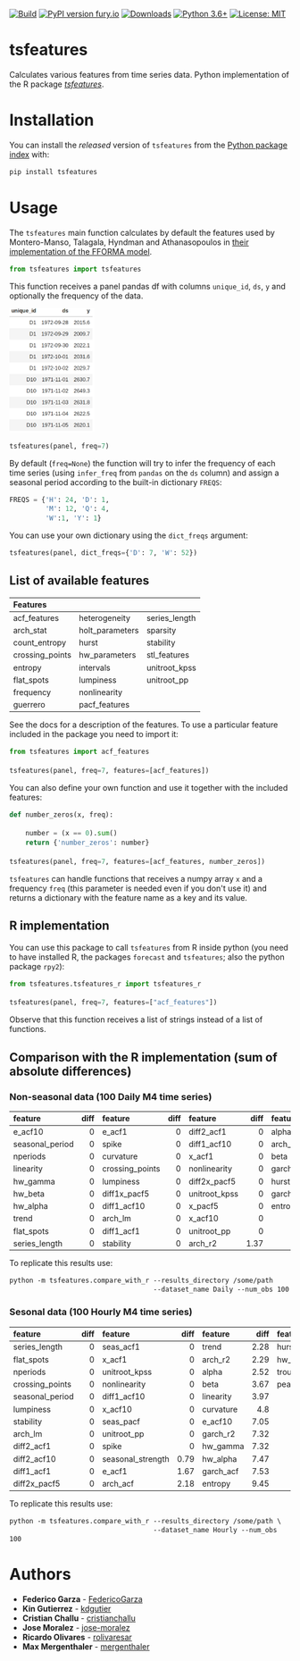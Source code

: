 [![Build](https://github.com/FedericoGarza/tsfeatures/workflows/Python%20package/badge.svg)](https://github.com/FedericoGarza/tsfeatures/tree/master)
[![PyPI version fury.io](https://badge.fury.io/py/tsfeatures.svg)](https://pypi.python.org/pypi/tsfeatures/)
[![Downloads](https://pepy.tech/badge/tsfeatures)](https://pepy.tech/project/tsfeatures)
[![Python 3.6+](https://img.shields.io/badge/python-3.6+-blue.svg)](https://www.python.org/downloads/release/python-360+/)
[![License: MIT](https://img.shields.io/badge/License-MIT-green.svg)](https://github.com/FedericoGarza/tsfeatures/blob/master/LICENSE)

# tsfeatures

Calculates various features from time series data. Python implementation of the R package _[tsfeatures](https://github.com/robjhyndman/tsfeatures)_.

# Installation

You can install the *released* version of `tsfeatures` from the [Python package index](pypi.org) with:

``` python
pip install tsfeatures
```

# Usage

The `tsfeatures` main function calculates by default the features used by Montero-Manso, Talagala, Hyndman and Athanasopoulos in [their implementation of the FFORMA model](https://htmlpreview.github.io/?https://github.com/robjhyndman/M4metalearning/blob/master/docs/M4_methodology.html#features).

```python
from tsfeatures import tsfeatures
```

This function receives a panel pandas df with columns `unique_id`, `ds`, `y` and optionally the frequency of the data.

<img src=https://raw.githubusercontent.com/FedericoGarza/tsfeatures/master/.github/images/y_train.png width="152">

```python
tsfeatures(panel, freq=7)
```

By default (`freq=None`) the function will try to infer the frequency of each time series (using `infer_freq` from `pandas` on the `ds` column) and assign a seasonal period according to the built-in dictionary `FREQS`:

```python
FREQS = {'H': 24, 'D': 1,
         'M': 12, 'Q': 4,
         'W':1, 'Y': 1}
```

You can use your own dictionary using the `dict_freqs` argument:

```python
tsfeatures(panel, dict_freqs={'D': 7, 'W': 52})
```

## List of available features

| Features |||
|:--------|:------|:-------------|
|acf_features|heterogeneity|series_length|
|arch_stat|holt_parameters|sparsity|
|count_entropy|hurst|stability|
|crossing_points|hw_parameters|stl_features|
|entropy|intervals|unitroot_kpss|
|flat_spots|lumpiness|unitroot_pp|
|frequency|nonlinearity||
|guerrero|pacf_features||

See the docs for a description of the features. To use a particular feature included in the package you need to import it:

```python
from tsfeatures import acf_features

tsfeatures(panel, freq=7, features=[acf_features])
```

You can also define your own function and use it together with the included features:

```python
def number_zeros(x, freq):

    number = (x == 0).sum()
    return {'number_zeros': number}

tsfeatures(panel, freq=7, features=[acf_features, number_zeros])
```

`tsfeatures` can handle functions that receives a numpy array `x` and a frequency `freq` (this parameter is needed even if you don't use it) and returns a dictionary with the feature name as a key and its value.

## R implementation

You can use this package to call `tsfeatures` from R inside python (you need to have installed R, the packages `forecast` and `tsfeatures`; also the python package `rpy2`):

```python
from tsfeatures.tsfeatures_r import tsfeatures_r

tsfeatures(panel, freq=7, features=["acf_features"])
```

Observe that this function receives a list of strings instead of a list of functions.

## Comparison with the R implementation (sum of absolute differences)

### Non-seasonal data (100 Daily M4 time series)

| feature         |   diff | feature         |   diff | feature         |   diff | feature         |   diff |
|:----------------|-------:|:----------------|-------:|:----------------|-------:|:----------------|-------:|
| e_acf10         |   0    | e_acf1         |   0    | diff2_acf1         |   0    | alpha         |   3.2    |
| seasonal_period |   0    | spike         |   0    | diff1_acf10         |   0    | arch_acf         |   3.3    |
| nperiods        |   0    | curvature         |   0    | x_acf1         |   0    | beta         |   4.04    |
| linearity       |   0    | crossing_points         |   0    | nonlinearity         |   0    | garch_r2         |   4.74    |
| hw_gamma        |   0    | lumpiness         |   0    | diff2x_pacf5         |   0    | hurst         |   5.45    |
| hw_beta         |   0    | diff1x_pacf5         |   0    | unitroot_kpss         |   0    | garch_acf         |   5.53    |
| hw_alpha        |   0    | diff1_acf10         |   0    | x_pacf5         |   0    | entropy         |   11.65    |
| trend           |   0    | arch_lm         |   0    | x_acf10         |   0    |
| flat_spots      |   0    | diff1_acf1         |   0    | unitroot_pp         |   0    |
| series_length   |   0    | stability         |   0    | arch_r2         |   1.37    |

To replicate this results use:

``` console
python -m tsfeatures.compare_with_r --results_directory /some/path
                                    --dataset_name Daily --num_obs 100
```

### Sesonal data (100 Hourly M4 time series)

| feature           |   diff | feature      | diff | feature   | diff    | feature    | diff    |
|:------------------|-------:|:-------------|-----:|:----------|--------:|:-----------|--------:|
| series_length     |   0    |seas_acf1     | 0    | trend | 2.28 | hurst | 26.02 |
| flat_spots        |   0    |x_acf1|0| arch_r2 | 2.29 | hw_beta | 32.39 |
| nperiods          |   0    |unitroot_kpss|0| alpha | 2.52 | trough | 35 |
| crossing_points   |   0    |nonlinearity|0| beta | 3.67 | peak | 69 |
| seasonal_period   |   0    |diff1_acf10|0| linearity | 3.97 |
| lumpiness         |   0    |x_acf10|0| curvature | 4.8 |
| stability         |   0    |seas_pacf|0| e_acf10 | 7.05 |
| arch_lm           |   0    |unitroot_pp|0| garch_r2 | 7.32 |
| diff2_acf1        |   0    |spike|0| hw_gamma | 7.32 |
| diff2_acf10       |   0    |seasonal_strength|0.79| hw_alpha | 7.47 |
| diff1_acf1        |   0    |e_acf1|1.67| garch_acf | 7.53 |
| diff2x_pacf5      |   0    |arch_acf|2.18| entropy | 9.45 |

To replicate this results use:

``` console
python -m tsfeatures.compare_with_r --results_directory /some/path \
                                    --dataset_name Hourly --num_obs 100
```

# Authors

* **Federico Garza** - [FedericoGarza](https://github.com/FedericoGarza)
* **Kin Gutierrez** - [kdgutier](https://github.com/kdgutier)
* **Cristian Challu** - [cristianchallu](https://github.com/cristianchallu)
* **Jose Moralez** - [jose-moralez](https://github.com/jose-moralez)
* **Ricardo Olivares** - [rolivaresar](https://github.com/rolivaresar)
* **Max Mergenthaler** - [mergenthaler](https://github.com/mergenthaler)
